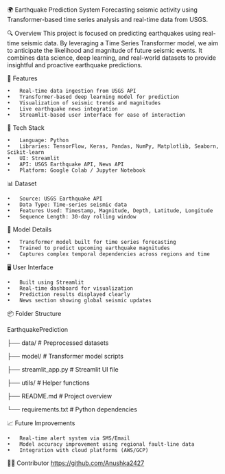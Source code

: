 🌍 Earthquake Prediction System
Forecasting seismic activity using Transformer-based time series analysis and real-time data from USGS.

🔍 Overview
This project is focused on predicting earthquakes using real-time seismic data. By leveraging a Time Series Transformer model, we aim to anticipate the likelihood and magnitude of future seismic events. It combines data science, deep learning, and real-world datasets to provide insightful and proactive earthquake predictions.

🚀 Features

	•	Real-time data ingestion from USGS API
	•	Transformer-based deep learning model for prediction
	•	Visualization of seismic trends and magnitudes
	•	Live earthquake news integration
	•	Streamlit-based user interface for ease of interaction

🧠 Tech Stack

	•	Language: Python
	•	Libraries: TensorFlow, Keras, Pandas, NumPy, Matplotlib, Seaborn, Scikit-learn
	•	UI: Streamlit
	•	API: USGS Earthquake API, News API
	•	Platform: Google Colab / Jupyter Notebook

📊 Dataset

	•	Source: USGS Earthquake API
	•	Data Type: Time-series seismic data
	•	Features Used: Timestamp, Magnitude, Depth, Latitude, Longitude
	•	Sequence Length: 30-day rolling window

🧾 Model Details

	•	Transformer model built for time series forecasting
	•	Trained to predict upcoming earthquake magnitudes
	•	Captures complex temporal dependencies across regions and time

🖥 User Interface

	•	Built using Streamlit
	•	Real-time dashboard for visualization
	•	Prediction results displayed clearly
	•	News section showing global seismic updates

 📦 Folder Structure

EarthquakePrediction

├── data/                  # Preprocessed datasets

├── model/                 # Transformer model scripts

├── streamlit_app.py       # Streamlit UI file

├── utils/                 # Helper functions

├── README.md              # Project overview

└── requirements.txt       # Python dependencies



📈 Future Improvements

	•	Real-time alert system via SMS/Email
	•	Model accuracy improvement using regional fault-line data
	•	Integration with cloud platforms (AWS/GCP)

👩‍💻 Contributor
 https://github.com/Anushka2427 



